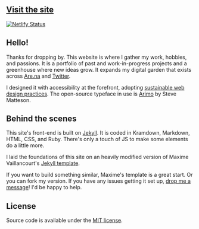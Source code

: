 ## [Visit the site](https://www.francescoimola.com/)

[![Netlify Status](https://api.netlify.com/api/v1/badges/7aef0a5f-bd48-4c6b-9f35-9e69f943c77c/deploy-status)](https://app.netlify.com/sites/awesome-fermi-8535e9/deploys)

## Hello! 
Thanks for dropping by. This website is where I gather my work, hobbies, and passions. It is a portfolio of past and work-in-progress projects and a greenhouse where new ideas grow. It expands my digital garden that exists across [Are.na](https://www.are.na/francesco-imola-2o2ng4qooxm/) and [Twitter](https://twitter.com/frn_imola).

I designed it with accessibility at the forefront, adopting [sustainable web design practices](https://www.sustainablewebmanifesto.com/). The open-source typeface in use is [Arimo](https://fonts.google.com/specimen/Arimo#about) by Steve Matteson.

## Behind the scenes

This site's front-end is built on [Jekyll](https://jekyllrb.com/). It is coded in Kramdown, Markdown, HTML, CSS, and Ruby. There's only a touch of JS to make some elements do a little more.

I laid the foundations of this site on an heavily modified version of Maxime Vaillancourt's [Jekyll template](https://github.com/maximevaillancourt/digital-garden-jekyll-template). 

If you want to build something similar, Maxime's template is a great start. Or you can fork my version. If you have any issues getting it set up, [drop me a message](https://www.francescoimola.com/contact)! I'd be happy to help.

## License
Source code is available under the [MIT license](LICENSE).



